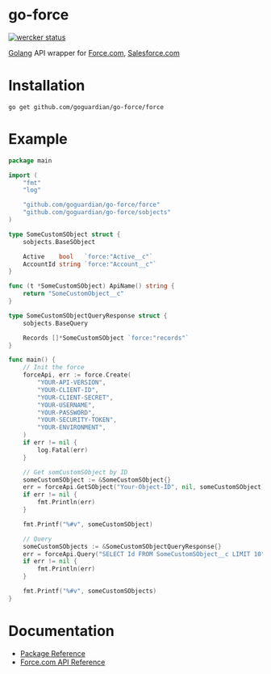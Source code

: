 go-force
======

[![wercker status](https://app.wercker.com/status/eab399efa4682d69179ff55748778bd1/s/master "wercker status")](https://app.wercker.com/project/byKey/eab399efa4682d69179ff55748778bd1)

[Golang](http://golang.org/) API wrapper for [Force.com](http://www.force.com/), [Salesforce.com](http://www.salesforce.com/)

Installation
============
	go get github.com/goguardian/go-force/force

Example
============
```go
package main

import (
	"fmt"
	"log"

	"github.com/goguardian/go-force/force"
	"github.com/goguardian/go-force/sobjects"
)

type SomeCustomSObject struct {
	sobjects.BaseSObject

	Active    bool   `force:"Active__c"`
	AccountId string `force:"Account__c"`
}

func (t *SomeCustomSObject) ApiName() string {
	return "SomeCustomObject__c"
}

type SomeCustomSObjectQueryResponse struct {
	sobjects.BaseQuery

	Records []*SomeCustomSObject `force:"records"`
}

func main() {
	// Init the force
	forceApi, err := force.Create(
		"YOUR-API-VERSION",
		"YOUR-CLIENT-ID",
		"YOUR-CLIENT-SECRET",
		"YOUR-USERNAME",
		"YOUR-PASSWORD",
		"YOUR-SECURITY-TOKEN",
		"YOUR-ENVIRONMENT",
	)
	if err != nil {
		log.Fatal(err)
	}

	// Get somCustomSObject by ID
	someCustomSObject := &SomeCustomSObject{}
	err = forceApi.GetSObject("Your-Object-ID", nil, someCustomSObject)
	if err != nil {
		fmt.Println(err)
	}

	fmt.Printf("%#v", someCustomSObject)

	// Query
	someCustomSObjects := &SomeCustomSObjectQueryResponse{}
	err = forceApi.Query("SELECT Id FROM SomeCustomSObject__c LIMIT 10", someCustomSObjects)
	if err != nil {
		fmt.Println(err)
	}

	fmt.Printf("%#v", someCustomSObjects)
}
```
Documentation
=======

* [Package Reference](http://godoc.org/github.com/goguardian/go-force/force)
* [Force.com API Reference](http://www.salesforce.com/us/developer/docs/api_rest/)
